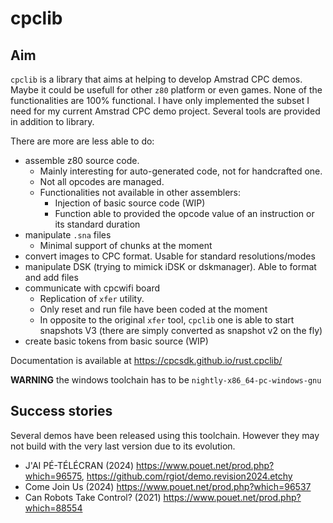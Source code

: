 # cpclib
## Aim

`cpclib` is a library that aims at helping to develop Amstrad CPC demos.
Maybe it could be usefull for other `z80` platform or even games.
None of the functionalities are 100% functional. I have only implemented the subset I need for my current Amstrad CPC demo project.
Several tools are provided in addition to library.

There are more are less able to do:

 - assemble z80 source code. 
   * Mainly interesting for auto-generated code, not for handcrafted one.
   * Not all opcodes are managed.
   * Functionalities not available in other assemblers:
     - Injection of basic source code (WIP)
	 - Function able to provided the opcode value of an instruction or its standard duration
 - manipulate `.sna` files
   *  Minimal support of chunks at the moment
 - convert images to CPC format. Usable for standard resolutions/modes
 - manipulate DSK (trying to mimick iDSK or dskmanager). Able to format and add files
 - communicate with cpcwifi board
    * Replication of `xfer` utility.
	* Only reset and run file have been coded at the moment
	* In opposite to the original `xfer` tool, `cpclib` one is able to start snapshots V3 (there are simply converted as snapshot v2 on the fly)
 - create basic tokens from basic source (WIP)


 Documentation is available at <https://cpcsdk.github.io/rust.cpclib/>

 **WARNING** the windows toolchain has to be `nightly-x86_64-pc-windows-gnu`

 ## Success stories

 Several demos have been released using this toolchain. However they may not build with the very last version due to its evolution.

 -  J'AI PÉ-TÉLÉCRAN (2024) <https://www.pouet.net/prod.php?which=96575>, <https://github.com/rgiot/demo.revision2024.etchy>
 -  Come Join Us (2024) <https://www.pouet.net/prod.php?which=96537>
 -  Can Robots Take Control? (2021) <https://www.pouet.net/prod.php?which=88554>

